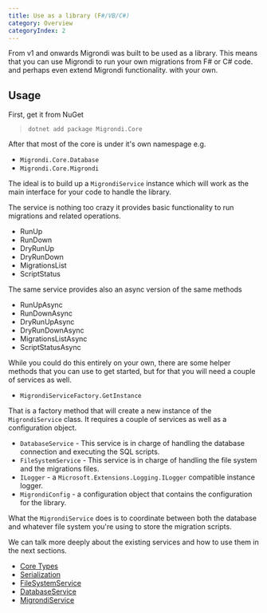 ```yaml
---
title: Use as a library (F#/VB/C#)
category: Overview
categoryIndex: 2
---
```


From v1 and onwards Migrondi was built to be used as a library. This means that you can use Migrondi to run your own migrations from F# or C# code. and perhaps even extend Migrondi functionality. with your own.

## Usage

First, get it from NuGet

> `dotnet add package Migrondi.Core`

After that most of the core is under it's own namespage e.g.

- `Migrondi.Core.Database`
- `Migrondi.Core.Migrondi`

The ideal is to build up a `MigrondiService` instance which will work as the main interface for your code to handle the library.

The service is nothing too crazy it provides basic functionality to run migrations and related operations.

- RunUp
- RunDown
- DryRunUp
- DryRunDown
- MigrationsList
- ScriptStatus

The same service provides also an async version of the same methods

- RunUpAsync
- RunDownAsync
- DryRunUpAsync
- DryRunDownAsync
- MigrationsListAsync
- ScriptStatusAsync

While you could do this entirely on your own, there are some helper methods that you can use to get started, but for that you will need a couple of services as well.

- `MigrondiServiceFactory.GetInstance`

That is a factory method that will create a new instance of the `MigrondiService` class.
It requires a couple of services as well as a configuration object.

- `DatabaseService` - This service is in charge of handling the database connection and executing the SQL scripts.
- `FileSystemService` - This service is in charge of handling the file system and the migrations files.
- `ILogger` - a `Microsoft.Extensions.Logging.ILogger` compatible instance logger.
- `MigrondiConfig` - a configuration object that contains the configuration for the library.

What the `MigrondiService` does is to coordinate between both the database and whatever file system you're using to store the migration scripts.

We can talk more deeply about the existing services and how to use them in the next sections.

- [Core Types](./types.md)
- [Serialization](./services/serialization.md)
- [FileSystemService](./services/filesystem.md)
- [DatabaseService](./services/database.md)
- [MigrondiService](./services/migrondi.md)
